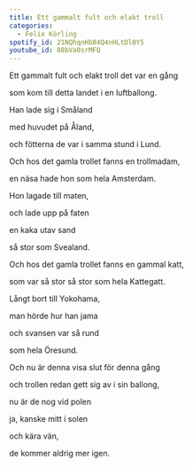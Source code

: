 ```yaml
---
title: Ett gammalt fult och elakt troll
categories:
  - Felix Körling
spotify_id: 21NQhqnHb84Q4nHLtDl0Y5
youtube_id: 08bVa0srMFQ
---
```

Ett gammalt fult och elakt troll det var en gång

som kom till detta landet i en luftballong.

Han lade sig i Småland

med huvudet på Åland,

och fötterna de var i samma stund i Lund.


Och hos det gamla trollet fanns en trollmadam,

en näsa hade hon som hela Amsterdam.

Hon lagade till maten,

och lade upp på faten

en kaka utav sand

så stor som Svealand.


Och hos det gamla trollet fanns en gammal katt,

som var så stor så stor som hela Kattegatt.

Långt bort till Yokohama,

man hörde hur han jama

och svansen var så rund

som hela Öresund.


Och nu är denna visa slut för denna gång

och trollen redan gett sig av i sin ballong,

nu är de nog vid polen

ja, kanske mitt i solen

och kära vän,

de kommer aldrig mer igen.
